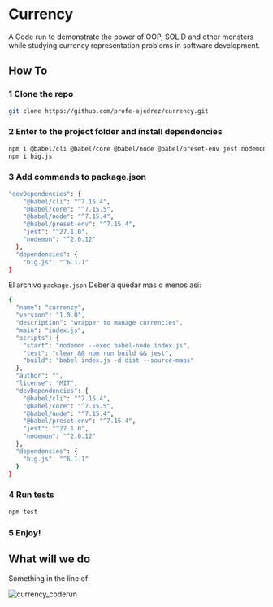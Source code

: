 # Currency



A Code run to demonstrate the power of OOP, SOLID and other monsters while studying currency representation problems in software development.


## How To

### 1 Clone the repo

```bash
git clone https://github.com/profe-ajedrez/currency.git
```

### 2 Enter to the project folder and install dependencies

```bash
npm i @babel/cli @babel/core @babel/node @babel/preset-env jest nodemon  --save-dev
npm i big.js
```

### 3 Add commands to package.json

```bash
"devDependencies": {
    "@babel/cli": "^7.15.4",
    "@babel/core": "^7.15.5",
    "@babel/node": "^7.15.4",
    "@babel/preset-env": "^7.15.4",
    "jest": "^27.1.0",
    "nodemon": "^2.0.12"
  },
  "dependencies": {
    "big.js": "^6.1.1"
}
```


El archivo `package.json` Debería quedar mas o menos así:

```bash
{
  "name": "currency",
  "version": "1.0.0",
  "description": "wrapper to manage currencies",
  "main": "index.js",
  "scripts": {
    "start": "nodemon --exec babel-node index.js",
    "test": "clear && npm run build && jest",
    "build": "babel index.js -d dist --source-maps"
  },
  "author": "",
  "license": "MIT",
  "devDependencies": {
    "@babel/cli": "^7.15.4",
    "@babel/core": "^7.15.5",
    "@babel/node": "^7.15.4",
    "@babel/preset-env": "^7.15.4",
    "jest": "^27.1.0",
    "nodemon": "^2.0.12"
  },
  "dependencies": {
    "big.js": "^6.1.1"
  }
}
```



### 4 Run tests 

```bash
npm test
```

### 5 Enjoy!


## What will we do

Something in the line of:

![currency_coderun](https://user-images.githubusercontent.com/20423399/132140450-80def4be-dedd-4e42-b39d-f7ed6ce15a88.png)


